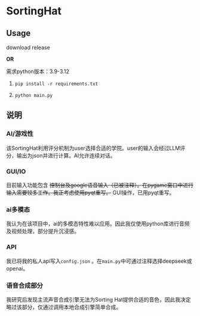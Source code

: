 # SortingHat

## Usage

download release

**OR**

需求python版本：3.9-3.12

1. `pip install -r requirements.txt`

2. `python main.py`

## 说明

### AI/游戏性

该SortingHat利用评分机制为user选择合适的学院。user的输入会经过LLM评分，输出为json并进行计算。AI允许连续对话。

### GUI/IO

目前输入功能包含 ~~控制台及google语音输入（已被注释）。在pygame窗口中进行输入需要较多工作。我正考虑使用pyqt重写。~~ GUI操作，已用pyqt重写。

### ai多模态

我认为在该项目中，ai的多模态特性难以应用。因此我仅使用python库进行音频及视频处理，部分提升沉浸感。

### API
我已将我的私人api写入`config.json` 。在`main.py`中可通过注释选择deepseek或openai。

### 语音合成部分

我研究后发现主流声音合成引擎无法为Sorting Hat提供合适的音色，因此我决定略过该部分，仅通过调用本地合成引擎简单合成。
